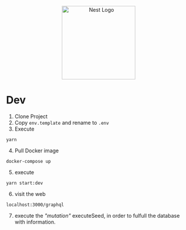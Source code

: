 <p align="center">
  <a href="http://nestjs.com/" target="blank"><img src="https://nestjs.com/img/logo-small.svg" width="200" alt="Nest Logo" /></a>
</p>

# Dev
1. Clone Project
2. Copy ```env.template``` and rename to ```.env```
3. Execute
```
yarn
  ```
  4. Pull Docker image
  ```
  docker-compose up
  ```
  5. execute 
  ```
  yarn start:dev
  ```
6. visit the web
  ```
  localhost:3000/graphql
  ```
7. execute the _"mutation"_ executeSeed, in order to fulfull the database with information.